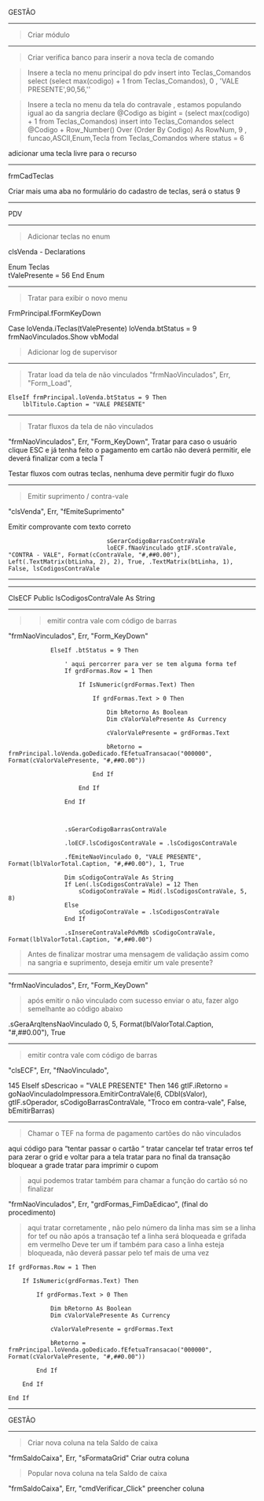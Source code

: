 
GESTÃO

__________________________________________________________________________________

> Criar módulo
__________________________________________________________________________________

> Criar verifica banco para inserir a nova tecla de comando

> Insere a tecla no menu principal do pdv
insert into Teclas_Comandos 
select (select max(codigo) + 1 from Teclas_Comandos), 0 , 'VALE PRESENTE',90,56,''

> Insere a tecla no menu da tela do contravale , estamos populando igual ao da sangria 
declare @Codigo as bigint = (select max(codigo) + 1 from Teclas_Comandos)
insert into Teclas_Comandos 
select  @Codigo + Row_Number() Over (Order By Codigo) As RowNum, 9 , funcao,ASCII,Enum,Tecla from Teclas_Comandos where status = 6

adicionar uma tecla livre para o recurso

__________________________________________________________________________________
frmCadTeclas

Criar mais uma aba no formulário do cadastro de teclas, será o status 9
__________________________________________________________________________________




PDV
__________________________________________________________________________________


> Adicionar teclas no enum 

clsVenda - Declarations

Enum Teclas    
    tValePresente = 56
End Enum

__________________________________________________________________________________

> Tratar para exibir o novo menu

FrmPrincipal.fFormKeyDown

  Case loVenda.iTeclas(tValePresente)
      loVenda.btStatus = 9
      frmNaoVinculados.Show vbModal

> Adicionar log de supervisor 

__________________________________________________________________________________
> Tratar load da tela de não vinculados
"frmNaoVinculados", Err, "Form_Load",

    ElseIf frmPrincipal.loVenda.btStatus = 9 Then
        lblTitulo.Caption = "VALE PRESENTE"

__________________________________________________________________________________

> Tratar fluxos da tela de não vinculados

"frmNaoVinculados", Err, "Form_KeyDown",
Tratar para caso o usuário clique ESC e já tenha feito o pagamento em cartão
não deverá permitir, ele deverá finalizar com a tecla T

Testar fluxos com outras teclas, nenhuma deve permitir fugir do fluxo
__________________________________________________________________________________


> Emitir suprimento / contra-vale 


"clsVenda", Err, "fEmiteSuprimento"

Emitir comprovante com texto correto 

                                sGerarCodigoBarrasContraVale
                                loECF.fNaoVinculado gtIF.sContraVale, "CONTRA - VALE", Format(cContraVale, "#,##0.00"), Left(.TextMatrix(btLinha, 2), 2), True, .TextMatrix(btLinha, 1), False, lsCodigosContraVale

__________


____________
ClsECF
Public lsCodigosContraVale As String 
____________


>> emitir contra vale com código de barras 

"frmNaoVinculados", Err, "Form_KeyDown"

                ElseIf .btStatus = 9 Then

                    ' aqui percorrer para ver se tem alguma forma tef
                    If grdFormas.Row = 1 Then

                        If IsNumeric(grdFormas.Text) Then

                            If grdFormas.Text > 0 Then

                                Dim bRetorno As Boolean
                                Dim cValorValePresente As Currency

                                cValorValePresente = grdFormas.Text

                                bRetorno = frmPrincipal.loVenda.goDedicado.fEfetuaTransacao("000000", Format(cValorValePresente, "#,##0.00"))

                            End If

                        End If

                    End If



                    .sGerarCodigoBarrasContraVale

                    .loECF.lsCodigosContraVale = .lsCodigosContraVale

                    .fEmiteNaoVinculado 0, "VALE PRESENTE", Format(lblValorTotal.Caption, "#,##0.00"), 1, True

                    Dim sCodigoContraVale As String
                    If Len(.lsCodigosContraVale) = 12 Then
                        sCodigoContraVale = Mid(.lsCodigosContraVale, 5, 8)
                    Else
                        sCodigoContraVale = .lsCodigosContraVale
                    End If

                    .sInsereContraValePdvMdb sCodigoContraVale, Format(lblValorTotal.Caption, "#,##0.00")
 
 > Antes de finalizar mostrar uma mensagem de validação assim como na sangria e suprimento, deseja emitir um vale presente? 
 
__________________________________________________________________________________

"frmNaoVinculados", Err, "Form_KeyDown"

> após emitir o não vinculado com sucesso enviar o atu, fazer algo semelhante ao código abaixo

.sGeraArqItensNaoVinculado 0, 5, Format(lblValorTotal.Caption, "#,##0.00"), True

__________________________________________________________________________________

> emitir contra vale com código de barras 

"clsECF", Err, "fNaoVinculado",

145     ElseIf sDescricao = "VALE PRESENTE" Then
146         gtIF.iRetorno = goNaoVinculadoImpressora.EmitirContraVale(6, CDbl(sValor), gtIF.sOperador, sCodigoBarrasContraVale, "Troco em contra-vale", False, bEmitirBarras)






__________________________________________________________________________________

> Chamar o TEF na forma de pagamento cartões do não vinculados  

aqui código para “tentar passar o cartão “
tratar cancelar tef 
tratar erros tef para zerar o grid e voltar para a tela 
tratar para no final da transação bloquear a grade 
tratar para imprimir o cupom
> aqui podemos tratar também para chamar a função do cartão só no finalizar 

"frmNaoVinculados", Err, "grdFormas_FimDaEdicao", (final do procedimento)

> aqui tratar corretamente , não pelo número da linha mas sim se a linha for tef ou não 
> após a transação tef a linha será bloqueada e grifada em vermelho
> Deve ter um if também para caso a linha esteja bloqueada, não deverá passar pelo tef mais de uma vez 


    If grdFormas.Row = 1 Then

        If IsNumeric(grdFormas.Text) Then

            If grdFormas.Text > 0 Then
            
                Dim bRetorno As Boolean
                Dim cValorValePresente As Currency

                cValorValePresente = grdFormas.Text

                bRetorno = frmPrincipal.loVenda.goDedicado.fEfetuaTransacao("000000", Format(cValorValePresente, "#,##0.00"))
                
            End If
            
        End If

    End If




__________________________________________________________________________________


GESTÃO
__________________________________________________________________________________


> Criar nova coluna na tela Saldo de caixa 

"frmSaldoCaixa", Err, "sFormataGrid"
Criar outra coluna 

> Popular nova coluna na tela Saldo de caixa 

"frmSaldoCaixa", Err, "cmdVerificar_Click"
preencher coluna 














